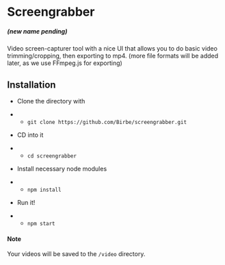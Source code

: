 # Screengrabber
##### (new name pending)

Video screen-capturer tool with a nice UI that allows you to do basic video trimming/cropping, then exporting to mp4.
(more file formats will be added later, as we use FFmpeg.js for exporting)


## Installation

- Clone the directory with

- - `git clone https://github.com/Birbe/screengrabber.git`
- CD into it

- - `cd screengrabber`
- Install necessary node modules

- - `npm install`

- Run it!
- - `npm start`

#### Note
Your videos will be saved to the `/video` directory.
